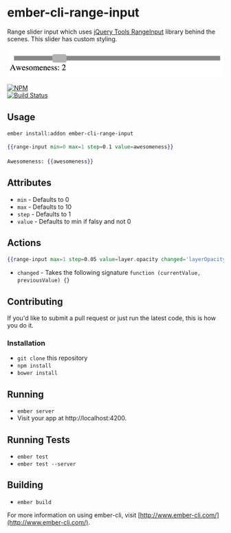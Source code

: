 # ember-cli-range-input

Range slider input which uses [jQuery Tools RangeInput][rangeinput] library behind the scenes.
This slider has custom styling.

![screenshot]

[![NPM][npm-badge]][npm-badge-url]  
[![Build Status][travis-badge]][travis-badge-url]

## Usage

```sh
ember install:addon ember-cli-range-input
```

```hbs
{{range-input min=0 max=1 step=0.1 value=awesomeness}}

Awesomeness: {{awesomeness}}
```

## Attributes

- `min` - Defaults to 0
- `max` - Defaults to 10
- `step` - Defaults to 1
- `value` - Defaults to min if falsy and not 0

## Actions

```hbs
{{range-input max=1 step=0.05 value=layer.opacity changed='layerOpacityUpdated'}}
```

- `changed` - Takes the following signature `function (currentValue, previousValue) {}`

## Contributing

If you'd like to submit a pull request or just run the latest code, this is how you do it.

### Installation

* `git clone` this repository
* `npm install`
* `bower install`

## Running

* `ember server`
* Visit your app at http://localhost:4200.

## Running Tests

* `ember test`
* `ember test --server`

## Building

* `ember build`

For more information on using ember-cli, visit [http://www.ember-cli.com/](http://www.ember-cli.com/).

[rangeinput]: http://jquerytools.github.io/documentation/rangeinput/index.html
[screenshot]: screenshot.png
[npm-badge]: https://nodei.co/npm/ember-cli-range-input.png?downloads=true&stars=true
[npm-badge-url]: https://nodei.co/npm/ember-cli-range-input/
[travis-badge]: https://travis-ci.org/knownasilya/ember-cli-range-input.svg
[travis-badge-url]: https://travis-ci.org/knownasilya/ember-cli-range-input
